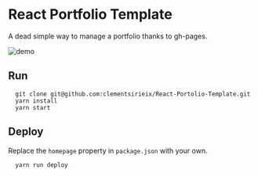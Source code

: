 # React Portfolio Template

A dead simple way to manage a portfolio thanks to gh-pages.

![demo](https://dl.dropboxusercontent.com/u/44966876/demo-react-portfolio-template.png)

## Run
```
  git clone git@github.com:clementsirieix/React-Portolio-Template.git
  yarn install  
  yarn start
```

## Deploy
Replace the `homepage` property in `package.json` with your own.
```
  yarn run deploy
```

